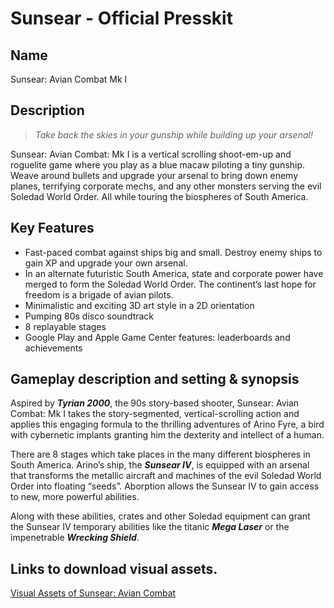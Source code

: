 # Sunsear - Official Presskit

## Name

Sunsear: Avian Combat Mk I

## Description

> _Take back the skies in your gunship while building up your arsenal!_

Sunsear: Avian Combat: Mk I is a vertical scrolling shoot-em-up and roguelite game where you play as a blue macaw piloting a tiny gunship. Weave around bullets and upgrade your arsenal to bring down enemy planes, terrifying corporate mechs, and any other monsters serving the evil Soledad World Order. All while touring the biospheres of South America.

## Key Features

- Fast-paced combat against ships big and small. Destroy enemy ships to gain XP and upgrade your own arsenal.
- In an alternate futuristic South America, state and corporate power have merged to form the Soledad World Order. The continent’s last hope for freedom is a brigade of avian pilots.
- Minimalistic and exciting 3D art style in a 2D orientation
- Pumping 80s disco soundtrack
- 8 replayable stages
- Google Play and Apple Game Center features: leaderboards and achievements

## Gameplay description and setting & synopsis

Aspired by **_Tyrian 2000_**, the 90s story-based shooter, Sunsear: Avian Combat: Mk I takes the story-segmented, vertical-scrolling action and applies this engaging formula to the thrilling adventures of Arino Fyre, a bird with cybernetic implants granting him the dexterity and intellect of a human.

There are 8 stages which take places in the many different biospheres in South America. Arino’s ship, the **_Sunsear IV_**, is equipped with an arsenal that transforms the metallic aircraft and machines of the evil Soledad World Order into floating “seeds”. Aborption allows the Sunsear IV to gain access to new, more powerful abilities.

Along with these abilities, crates and other Soledad equipment can grant the Sunsear IV temporary abilities like the titanic **_Mega Laser_** or the impenetrable **_Wrecking Shield_**.

## **Links to download visual assets.**

[Visual Assets of Sunsear: Avian Combat](/press/sunsear_presskit_7_29_2021.zip)
